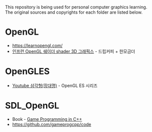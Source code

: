 This repository is being used for personal computer graphics learning.  
The original sources and copyrights for each folder are listed below.

# OpenGL
- https://learnopengl.com/
- [인프런 OpenGL 쉐이더 shader 3D 그래픽스](https://www.inflearn.com/course/opengl-%EC%89%90%EC%9D%B4%EB%8D%94-3d-%EA%B7%B8%EB%9E%98%ED%94%BD%EC%8A%A4-%ED%94%84%EB%A1%9C%EA%B7%B8%EB%9E%98%EB%B0%8D-0#reviews) - 드립커피 + 한모금더

# OpenGLES
- [Youtube 삼각형(장대명)](https://youtube.com/@user-fl7sq5hm2k?si=9mbB3321i2t6qGAS) - OpenGL ES 시리즈

# SDL_OpenGL
- Book - [Game Programming in C++](https://www.yes24.com/Product/Goods/78898401)
- https://github.com/gameprogcpp/code